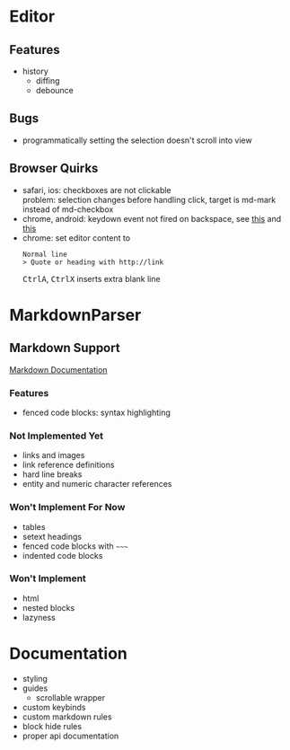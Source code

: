 # Editor
## Features
- history
	- diffing
	- debounce

## Bugs
- programmatically setting the selection doesn't scroll into view

## Browser Quirks
- safari, ios: checkboxes are not clickable \
	problem: selection changes before handling click, target is md-mark instead of md-checkbox
- chrome, android: keydown event not fired on backspace, see [this](https://github.com/codemirror/view/blob/main/src/input.ts#L898) and [this](https://github.com/codemirror/view/blob/main/src/domobserver.ts#L296)
- chrome: set editor content to
	```
	Normal line
	> Quote or heading with http://link
	```
	<kbd>Ctrl</kbd><kbd>A</kbd>, <kbd>Ctrl</kbd><kbd>X</kbd> inserts extra blank line

# MarkdownParser
## Markdown Support
[Markdown Documentation](https://github.github.com/gfm/)

### Features
- fenced code blocks: syntax highlighting

### Not Implemented Yet
- links and images
- link reference definitions
- hard line breaks
- entity and numeric character references

### Won't Implement For Now
- tables
- setext headings
- fenced code blocks with `~~~`
- indented code blocks

### Won't Implement
- html
- nested blocks
- lazyness

# Documentation
- styling
- guides
	- scrollable wrapper
- custom keybinds
- custom markdown rules
- block hide rules
- proper api documentation
